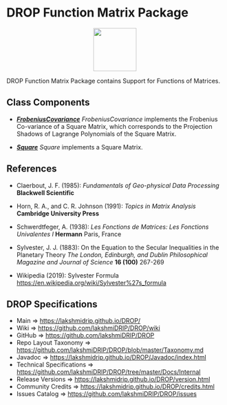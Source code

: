 # DROP Function Matrix Package

<p align="center"><img src="https://github.com/lakshmiDRIP/DROP/blob/master/DRIP_Logo.gif?raw=true" width="100"></p>

DROP Function Matrix Package contains Support for Functions of Matrices.


## Class Components

 * [***FrobeniusCovariance***](https://github.com/lakshmiDRIP/DROP/tree/master/src/main/java/org/drip/function/matrix/FrobeniusCovariance.java)
 <i>FrobeniusCovariance</i> implements the Frobenius Co-variance of a Square Matrix, which corresponds to the Projection Shadows of Lagrange Polynomials of the Square Matrix.

 * [***Square***](https://github.com/lakshmiDRIP/DROP/tree/master/src/main/java/org/drip/function/matrix/Square.java)
 <i>Square</i> implements a Square Matrix.


## References

 * Claerbout, J. F. (1985): <i>Fundamentals of Geo-physical Data Processing</i> <b>Blackwell Scientific</b>

 * Horn, R. A., and C. R. Johnson (1991): <i>Topics in Matrix Analysis</i> <b>Cambridge University Press</b>

 * Schwerdtfeger, A. (1938): <i>Les Fonctions de Matrices: Les Fonctions Univalentes I</i> <b>Hermann</b> Paris, France

 * Sylvester, J. J. (1883): On the Equation to the Secular Inequalities in the Planetary Theory <i>The London, Edinburgh, and Dublin Philosophical Magazine and Journal of Science</i> <b>16 (100)</b> 267-269

 * Wikipedia (2019): Sylvester Formula https://en.wikipedia.org/wiki/Sylvester%27s_formula


## DROP Specifications

 * Main                     => https://lakshmidrip.github.io/DROP/
 * Wiki                     => https://github.com/lakshmiDRIP/DROP/wiki
 * GitHub                   => https://github.com/lakshmiDRIP/DROP
 * Repo Layout Taxonomy     => https://github.com/lakshmiDRIP/DROP/blob/master/Taxonomy.md
 * Javadoc                  => https://lakshmidrip.github.io/DROP/Javadoc/index.html
 * Technical Specifications => https://github.com/lakshmiDRIP/DROP/tree/master/Docs/Internal
 * Release Versions         => https://lakshmidrip.github.io/DROP/version.html
 * Community Credits        => https://lakshmidrip.github.io/DROP/credits.html
 * Issues Catalog           => https://github.com/lakshmiDRIP/DROP/issues
